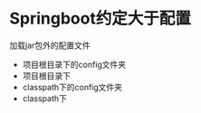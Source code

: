 # Springboot约定大于配置



加载jar包外的配置文件

- 项目根目录下的config文件夹
- 项目根目录下
- classpath下的config文件夹
- classpath下
